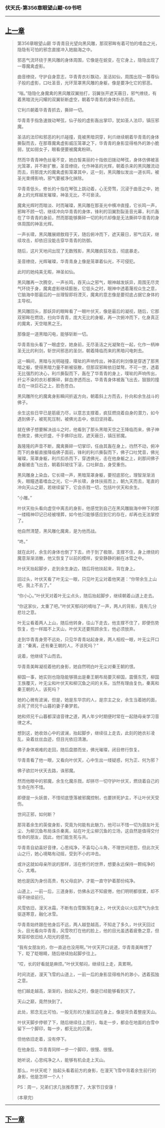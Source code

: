 ### 伏天氏-第356章眼望山巅-69书吧

--------
[上一章](./0326a9f3b33e4e4ad5379393d75c0f3e.md)
--------


>
>
>
>第356章眼望山巅
>华青青目光望向黑风雕，那双邪眸有着可怕的嗜血之光，隐隐有可怕的邪念直接冲入她脑海之中。
>
>邪恶气流环绕于黑风雕的身体周围，它像是在蜕变，在它身上，隐隐出现了一尊魔禽虚影。
>
>曲音缭绕，守护自身意志，华青青衣衫飘动，圣洁如仙，周围出现一尊尊仙子般的虚影，口吐圣音，光环笼罩黑风雕的身躯，像是要净化它的邪恶。
>
>“嗡。”隐隐化身魔禽的黑风雕双翼拍打，羽翼张开遮天蔽日，邪气缭绕，有着黑暗流光闪耀的双翼斩断虚空，朝着华青青的身体扑杀而去。
>
>它利爪朝着华青青抓去，撕碎一切。
>
>华青青手指急速拨动琴弦，仙子般的虚影轰出掌印，犹如圣人法印，镇压邪魔。
>
>圣洁的法印和邪恶的利爪碰撞，竟被黑暗洞穿，利爪继续朝着华青青的身体撕裂而去，在那尊魔禽虚影威压笼罩之下，华青青的身影显得格外的渺小脆弱，犹如弱女子，眼看便要被魔禽粉碎。
>
>然而华青青神色丝毫不变，她白皙美丽的十指依旧拨动琴弦，身体仿佛被圣光笼罩，并不断扩散，圣音缭绕，化作神圣的光辉，朝着杀来的黑风雕流动而去，将那庞大的魔禽虚影笼罩其中，这一刻，黑风雕似发出一道长鸣，被圣光束缚影响，邪气要被净化抹除。
>
>华青青低头，修长的十指在琴弦上跳动着，心无旁骛，沉浸于曲音之中，她身上的光辉越发璀璨，神圣无比，不可亵渎。
>
>魔禽光辉时而暗淡、时而璀璨，黑风雕在那圣光中横冲直撞，它长鸣一声，邪眸不顾一切，继续冲向华青青的身体，锋利的羽翼割裂圣音光幕，利爪轰在了华青青的身前，然而那能够撕碎一切的利爪却像是无法撕碎华青青的身体周围的神圣光辉。
>
>一声长啸，黑风雕展翅敖翔于天，随后俯冲而下，遮天蔽日，邪气滔天，继续攻击，却依旧没能击穿华青青的防御。
>
>随后，这片天地间出现了无数残影，黑风雕疯狂攻击，彻底暴走。
>
>圣音缭绕，光辉璀璨，华青青身上像是笼罩着仙光，不可侵犯。
>
>此时的她纯美无暇，神圣如仙。
>
>黑风雕再一次腾空，一声长鸣，吞天山之邪气，眼神越发妖异，周围无尽灵气环绕于身，魔禽虚影继续膨胀，它低头之时，眼神中透着蔑视众生之意，它脑海中那最后的一丝理智即将湮灭，魔禽的意志像是要彻底占据它身体的主导权。
>
>黑风雕回头，那妖异的眼眸看了一眼叶伏天，像是最后的凝视，随后，它那双邪眸在燃烧，扫向华青青，庞大无比的身躯，再一次俯冲而下，化身真正的魔禽，天空暗黑之王。
>
>那像是一道黑暗闪电，能够斩断一切。
>
>华青青抬头看了一眼虚空，她身前，无尽圣洁之光凝聚在一起，化作一柄神圣无比的利剑，斩世间邪恶的圣剑，朝着降临而来的黑暗闪电刺去。
>
>这一瞬间，黑暗与光明碰撞，噗呲的声响传出，神圣的利剑像是穿透了那黑暗之躯，使得黑暗力量不断被驱散，但那双邪眸依旧桀骜，不可一世，透着无比强烈的决心，利爪撕裂而下，轰在了华青青的身上，噗呲的声响传出，纤尘不染的衣衫都撕碎，鲜血渗透而出，华青青身体被轰飞出去，狠狠的撞击在一块巨石之上，脸色苍白。
>
>黑风雕所化的魔禽身影瞬间折返方向，朝着斜上方而去，扑向和余生战斗的佛子。
>
>余生这些日早已是筋疲力尽，以意志支撑着，疯狂燃烧着自身的潜力，如今遇到佛子，被死死压制，被佛光击中，依旧坚持着。
>
>就在佛子想要解决战斗之时，他看到了那头黑暗天空之王降临而来，佛子神色微变，佛光炽盛，千手佛印出现，遮天蔽日，镇压邪魔。
>
>轰隆隆的声音不断，魔禽撕碎一切掌印，任由其轰在身上，岿然不动，俯冲而下的身躯直接降临佛子面前，锋利的利爪撕裂而下，佛子口吐梵音，佛光璀璨，笼罩身躯，利爪扣杀而下，穿透佛光，击在他身躯之上，刹那间佛子身躯被击飞出去，朝着斜坡往下滚，口吐鲜血，身受重伤。
>
>黑风雕身上染血，它长啸一声，黑暗笼罩身躯，要彻底邪化，理智渐渐消失，眼瞳透着嗜血之光，它一声长啸，身体扶摇而上，朝九天而去，笔直的冲向天山之巅，若继续留下，它会杀戮一切，包括叶伏天和余生。
>
>“小雕。”
>
>叶伏天抬头看向虚空中离去的身影，他感觉到自己在黑风雕脑海中种下的那一缕精神印记已经被埋葬，如今他只能够感应到它的存在，却再也无法掌控了。
>
>他自然清楚，黑风雕化魔禽，是为他而战。
>
>“咚。”
>
>就在此时，余生的身体也倒了下去，终于到了极限，支撑不住，身上缭绕的魔意渐渐消散，他又恢复了以前的模样，安安静静的躺在冰雪之中。
>
>叶伏天抬起脚步，走到余生身边，随后将他扶起来，背在身上。
>
>回过头，叶伏天看了叶无尘一眼，只见叶无尘对着他笑道：“你带余生上山吧，我上不去了。”
>
>“你小心。”叶伏天对着叶无尘点头，随后抬起脚步，继续朝着山道上走去。
>
>“你这家伙，太重了吧。”叶伏天郁闷的嘀咕了一声，两人的背影，竟有几分悲壮之意。
>
>叶无尘看着两人上山，随后他转身，往山下走去，他支撑不住了，即便伤势恢复，也一样踏不上天山，叶伏天还要照顾余生，他必须放弃。
>
>走到华青青身旁不远处，只见华青青站起身来，两人相视一眼，叶无尘开口道：“秦离，还有秦王朝的人，不该死吗？”
>
>说着，他继续下山而去。
>
>华青青美眸凝视着他的身影，她自然明白叶无尘对秦王朝的恨。
>
>柳国一事，她实则也隐隐能够猜出是秦王朝布局要灭柳国，震慑东荒，柳国王族覆灭，叶无尘和叶伏天和柳沉鱼之间的关系，当然有理由复仇，秦离和秦王朝的人，该死吗？
>
>她的心微有波澜，但是，她是东华宗的人，是宗主之女，余生当着她的面，杀死了师兄千山暮的妻子秦梦若。
>
>她和师兄千山暮都深谙音律之道，两人年少时期便时常在一起随母亲学习音律之术。
>
>想到这，她收敛心中的波澜，抬起脚步，继续往上走去，此刻的她衣衫凌乱，染着丝丝血迹，但目光依旧清澈。
>
>佛子身体艰难的走回，随后盘膝而坐，佛光璀璨，闭目修行恢复。
>
>华青青看了他一眼，又看向叶伏天，心中生出一缕疑惑，何为正、何为邪？
>
>佛子欲拦叶伏天去路，诛邪魔。
>
>然而他眼中的邪魔，余生化魔杀戮，却拼尽一切守护叶伏天，燃烧着自己的生命在所不惜。
>
>即便是一头妖兽，不惜彻底堕落被邪魔控制，也要拼死护主，不让叶伏天受伤。
>
>世间正邪，如何断？
>
>那背着余生的英俊身影，究竟为何能有此魅力，他可以不惜一切为朋友叶无尘、为柳沉鱼布局诛杀秦离，站在叶无尘柳沉鱼的立场，这自然是值得交付性命的朋友，因此，他们能生死与共。
>
>华青青自幼喜好音律，心思纯净，不喜勾心斗角，不理世间恩怨，但此次天山之行，她心境略有动摇，受到不小的冲击。
>
>或许这就如母亲所说的那样，活在修行的世界，想要永远保持一颗纯净的心，太难。
>
>她也是因为身份高贵，有父母庇护，才能一直守护着那份纯净。
>
>山道上，一前一后，三道身影，仿佛永远不知疲倦，他们明明都很累，却不得不继续前行。
>
>风雪依旧，漫天冰霜，不断有白雪飘落在身上，叶伏天会以火焰灵气为余生驱逐寒意，融化冰雪。
>
>华青青始终跟在他身后不远，两人越登越高，不知走了多久，叶伏天回过头，目光看向华青青，风雪吹打在他的脸上，他的目光虽透着疲惫之意，但笑容却依旧给人阳光的感觉。
>
>“我有女朋友的，你一直追也没用啊。”叶伏天开口说道，华青青美眸愣了下，眨了眨眼睛，随后继续抬起脚步往上。
>
>“哎，长的好看就是麻烦。”叶伏天郁闷，继续往上走，真累啊。
>
>时间流逝，漫天飞雪的山道上，一前一后的身影显得格外的渺小，透着孤独之意。
>
>他们越走越高，渐渐的，抬起头之时，像是已经能够看到天了。
>
>天山之巅，竟然快到了。
>
>此处，邪念无比可怕，一股无形的力量压迫在身上，像是背负着整座天山。
>
>叶伏天脚步停顿了下，随后继续往上而行，每走一步，都会在地面的白雪中留下一个脚印，每一步，都无比的沉重。
>
>但他依旧走着，没有停下。
>
>在他身后，华青青同样一步一个脚印，很慢、很慢。
>
>她听说，心思纯净之人，能够有机会走上天山。
>
>那么，叶伏天呢？
>抬起头看着前方的身影，在漫天飞雪中背着余生前行的身影，他是怎样一个人！
>
>PS：周一，兄弟们求几张推荐票了，大家节日安康！
>
>(本章完)
>
>

--------
[下一章](./9318788a2740611eaebbcddd6f0eee2e.md)
--------
